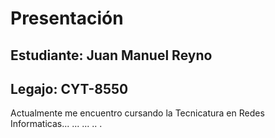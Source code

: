 # Presentación

## Estudiante: Juan Manuel Reyno 
## Legajo: CYT-8550


Actualmente me encuentro cursando la Tecnicatura en Redes Informaticas... 
...
...
..
.


